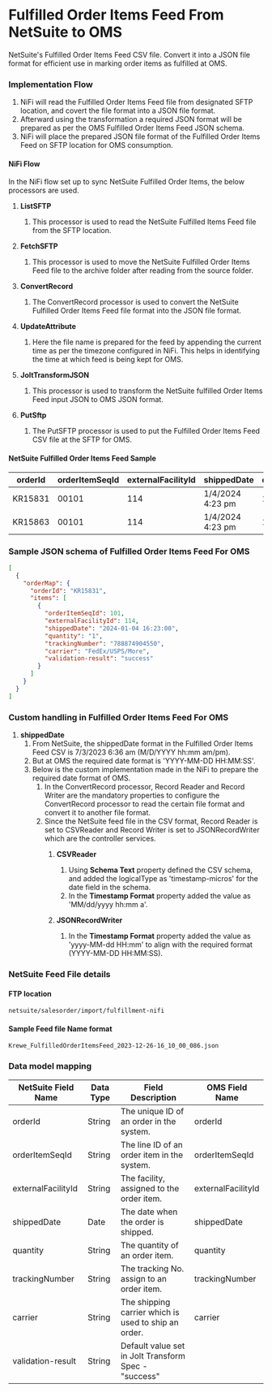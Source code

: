 # Fulfilled Order Items Feed From NetSuite to OMS

NetSuite's Fulfilled Order Items Feed CSV file. Convert it into a JSON file format for efficient use in marking order items as fulfilled at OMS.

### Implementation Flow    
1. NiFi will read the Fulfilled Order Items Feed file from designated SFTP location, and covert the file format into a JSON file format.
2. Afterward using the transformation a required JSON format will be prepared as per the OMS Fulfilled Order Items Feed JSON schema. 
3. NiFi will place the prepared JSON file format of the Fulfilled Order Items Feed on SFTP location for OMS consumption.


#### NiFi Flow

In the NiFi flow set up to sync NetSuite Fulfilled Order Items, the below processors are used.

1. **ListSFTP**
    1. This processor is used to read the NetSuite Fulfilled Items Feed file from the SFTP location.

2. **FetchSFTP**
    1. This processor is used to move the NetSuite Fulfilled Order Items Feed file to the archive folder after reading from the source folder.

3. **ConvertRecord**
    1. The ConvertRecord processor is used to convert the NetSuite Fulfilled Order Items Feed file format into the JSON file format.
       
4. **UpdateAttribute**
    1. Here the file name is prepared for the feed by appending the current time as per the timezone configured in NiFi. This helps in identifying the time at which feed is being kept for OMS.
       
5. **JoltTransformJSON**
    1. This processor is used to transform the NetSuite fulfilled Order Items Feed input JSON to OMS JSON format.
       
6. **PutSftp**
    1. The PutSFTP processor is used to put the Fulfilled Order Items Feed CSV file at the SFTP for OMS.


#### NetSuite Fulfilled Order Items Feed Sample
| orderId | orderItemSeqId| externalFacilityId | shippedDate      | quantity | trackingNumber  | carrier          |
|---------|----------------|-------------------|------------------|----------|-----------------|------------------|
| KR15831 | 00101          | 114               | 1/4/2024 4:23 pm | 1        | 788874904550    | FedEx/USPS/More  |
| KR15863 | 00101          | 114               | 1/4/2024 4:23 pm | 1        | 788874909150    | FedEx/USPS/More  |

### Sample JSON schema of Fulfilled Order Items Feed For OMS
```json
[
  {
    "orderMap": {
      "orderId": "KR15831",
      "items": [
        {
          "orderItemSeqId": 101,
          "externalFacilityId": 114,
          "shippedDate": "2024-01-04 16:23:00",
          "quantity": "1",
          "trackingNumber": "788874904550",
          "carrier": "FedEx/USPS/More",
          "validation-result": "success"
        }
      ]
    }
  }
]
```
### Custom handling in Fulfilled Order Items Feed For OMS

1. **shippedDate**
   1. From NetSuite, the shippedDate format in the Fulfilled Order Items Feed CSV is 7/3/2023 6:36 am (M/D/YYYY hh:mm am/pm).
   2. But at OMS the required date format is 'YYYY-MM-DD HH:MM:SS'.
   3. Below is the custom implementation made in the NiFi to prepare the required date format of OMS.
      1. In the ConvertRecord processor, Record Reader and Record Writer are the mandatory properties to configure the ConvertRecord processor to read the certain file format and convert it to another file format.   
      2. Since the NetSuite feed file in the CSV format, Record Reader is set to CSVReader and Record Writer is set to JSONRecordWriter which are the controller services.
         1. **CSVReader** 
            1. Using **Schema Text** property defined the CSV schema, and added the logicalType as 'timestamp-micros' for the date field in the schema.
            2. In the **Timestamp Format** property added the value as 'MM/dd/yyyy hh:mm a'.
            
         2. **JSONRecordWriter**
            1. In the **Timestamp Format** property added the value as 'yyyy-MM-dd HH:mm' to align with the required format (YYYY-MM-DD HH:MM:SS).


### NetSuite Feed File details

#### FTP location

```text
netsuite/salesorder/import/fulfillment-nifi
```

#### Sample Feed file Name format

```text
Krewe_FulfilledOrderItemsFeed_2023-12-26-16_10_00_086.json
```
### Data model mapping

| NetSuite Field Name | Data Type |  Field Description                                | OMS Field Name  |
|---------------------|-----------|------------------------------------------------------|--------------------|
| orderId             | String    | The unique ID of an order in the system.             | orderId            |
| orderItemSeqId      | String    | The line ID of an order item in the system.          | orderItemSeqId     |
| externalFacilityId  | String    | The facility, assigned to the order item.            | externalFacilityId |
| shippedDate         | Date      | The date when the order is shipped.                  | shippedDate        |
| quantity            | String    | The quantity of an order item.                       | quantity           |
| trackingNumber      | String    | The tracking No. assign to an order item.            | trackingNumber     |
| carrier             | String    | The shipping carrier which is used to ship an order. | carrier            |
| validation-result   | String    | Default value set in Jolt Transform Spec - "success" |          |
